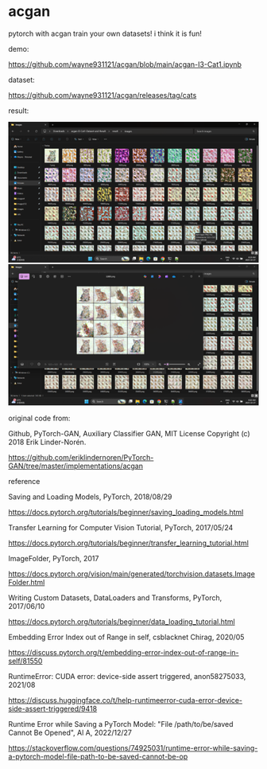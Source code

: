 # acgan
pytorch with acgan train your own datasets! i think it is fun!

demo:

https://github.com/wayne931121/acgan/blob/main/acgan-I3-Cat1.ipynb

dataset:

https://github.com/wayne931121/acgan/releases/tag/cats

result:

<img src="https://raw.githubusercontent.com/wayne931121/acgan/refs/heads/main/resultim/Screenshot%20(637).png">
<img src="https://raw.githubusercontent.com/wayne931121/acgan/refs/heads/main/resultim/Screenshot%20(638).png">

original code from:

Github, PyTorch-GAN, Auxiliary Classifier GAN, MIT License Copyright (c) 2018 Erik Linder-Norén.

https://github.com/eriklindernoren/PyTorch-GAN/tree/master/implementations/acgan

reference

Saving and Loading Models, PyTorch, 2018/08/29

https://docs.pytorch.org/tutorials/beginner/saving_loading_models.html


Transfer Learning for Computer Vision Tutorial, PyTorch, 2017/05/24

https://docs.pytorch.org/tutorials/beginner/transfer_learning_tutorial.html


ImageFolder, PyTorch, 2017

https://docs.pytorch.org/vision/main/generated/torchvision.datasets.ImageFolder.html


Writing Custom Datasets, DataLoaders and Transforms, PyTorch, 2017/06/10

https://docs.pytorch.org/tutorials/beginner/data_loading_tutorial.html


Embedding Error Index out of Range in self, csblacknet Chirag, 2020/05

https://discuss.pytorch.org/t/embedding-error-index-out-of-range-in-self/81550


RuntimeError: CUDA error: device-side assert triggered, anon58275033, 2021/08

https://discuss.huggingface.co/t/help-runtimeerror-cuda-error-device-side-assert-triggered/9418


Runtime Error while Saving a PyTorch Model: "File /path/to/be/saved Cannot Be Opened", Al A, 2022/12/27

https://stackoverflow.com/questions/74925031/runtime-error-while-saving-a-pytorch-model-file-path-to-be-saved-cannot-be-op

